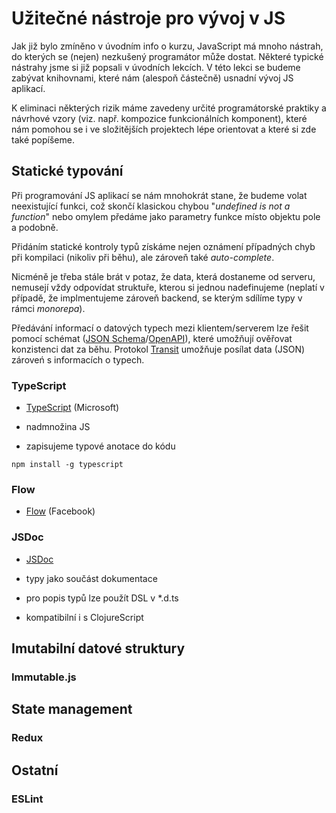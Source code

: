 # Užitečné nástroje pro vývoj v JS

Jak již bylo zmíněno v úvodním info o kurzu, JavaScript má mnoho nástrah, do kterých se (nejen) nezkušený programátor může dostat. Některé typické nástrahy jsme si již popsali v úvodních lekcích. V této lekci se budeme zabývat knihovnami, které nám (alespoň částečně) usnadní vývoj JS aplikací.

K eliminaci některých rizik máme zavedeny určité programátorské praktiky a návrhové vzory (viz. např. kompozice funkcionálních komponent), které nám pomohou se i ve složitějších projektech lépe orientovat a které si zde také popíšeme.

## Statické typování 

Při programování JS aplikací se nám mnohokrát stane, že budeme volat neexistující funkci, což skončí klasickou chybou "*undefined is not a function*" nebo omylem předáme jako parametry funkce místo objektu pole a podobně.

Přidáním statické kontroly typů získáme nejen oznámení případných chyb při kompilaci (nikoliv při běhu), ale zároveň také *auto-complete*.

Nicméně je třeba stále brát v potaz, že data, která dostaneme od serveru, nemusejí vždy odpovídat struktuře, kterou si jednou nadefinujeme (neplatí v případě, že implmentujeme zároveň backend, se kterým sdílíme typy v rámci *monorepa*).

Předávání informací o datových typech mezi klientem/serverem lze řešit pomocí schémat ([JSON Schema](https://json-schema.org/)/[OpenAPI](https://github.com/OAI/OpenAPI-Specification)), které umožňují ověřovat konzistenci dat za běhu. Protokol [Transit](https://github.com/cognitect/transit-format) umožňuje posílat data (JSON) zároveń s informacích o typech.


### TypeScript 

* [TypeScript](https://www.typescriptlang.org/) (Microsoft)

* nadmnožina JS

* zapisujeme typové anotace do kódu


```
npm install -g typescript
```

### Flow

* [Flow](https://flow.org/) (Facebook)

### JSDoc

* [JSDoc](https://jsdoc.app/)

* typy jako součást dokumentace

* pro popis typů lze použít DSL v *.d.ts

* kompatibilní i s ClojureScript

## Imutabilní datové struktury

### Immutable.js

## State management 

### Redux

## Ostatní

### ESLint
